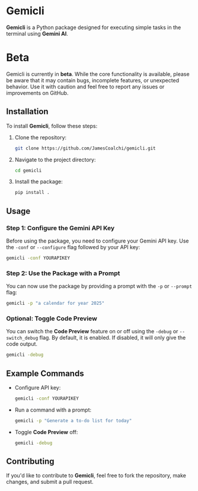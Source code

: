 # Gemicli

**Gemicli** is a Python package designed for executing simple tasks in the terminal using **Gemini AI**.

# Beta

Gemicli is currently in **beta**. While the core functionality is available, please be aware that it may contain bugs, incomplete features, or unexpected behavior. Use it with caution and feel free to report any issues or improvements on GitHub.

## Installation

To install **Gemicli**, follow these steps:

1. Clone the repository:
   ```bash
   git clone https://github.com/JamesCoalchi/gemicli.git
   ```

2. Navigate to the project directory:
   ```bash
   cd gemicli
   ```

3. Install the package:
   ```bash
   pip install .
   ```

## Usage

### Step 1: Configure the Gemini API Key

Before using the package, you need to configure your Gemini API key. Use the `-conf` or `--configure` flag followed by your API key:

```bash
gemicli -conf YOURAPIKEY
```

### Step 2: Use the Package with a Prompt

You can now use the package by providing a prompt with the `-p` or `--prompt` flag:

```bash
gemicli -p "a calendar for year 2025"
```

### Optional: Toggle Code Preview

You can switch the **Code Preview** feature on or off using the `-debug` or `--switch_debug` flag. By default, it is enabled. If disabled, it will only give the code output.

```bash
gemicli -debug
```

## Example Commands

- Configure API key:
  ```bash
  gemicli -conf YOURAPIKEY
  ```

- Run a command with a prompt:
  ```bash
  gemicli -p "Generate a to-do list for today"
  ```

- Toggle **Code Preview** off:
  ```bash
  gemicli -debug
  ```

## Contributing

If you'd like to contribute to **Gemicli**, feel free to fork the repository, make changes, and submit a pull request.
